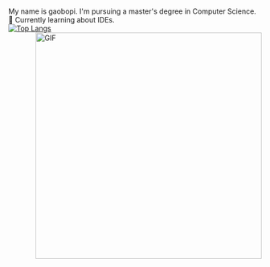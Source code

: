<br> My name is gaobopi. I'm pursuing a master's degree in Computer Science. 
<br> 🔭 Currently learning about IDEs.
<br>
[![Top Langs](https://github-readme-stats.vercel.app/api/top-langs/?username=SnowyTulip)](https://github.com/Christmas/github-readme-stats)
<img align="right" width="450px" alt="GIF" src="https://miro.medium.com/max/480/0*tWkX7jycteZn1qbC.gif" />
<br>
